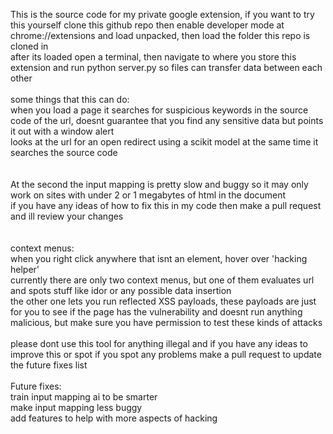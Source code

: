 This is the source code for my private google extension, if you want to try this yourself clone this github repo then enable developer mode at chrome://extensions and load unpacked, then load the folder this repo is cloned in </br>
after its loaded open a terminal, then navigate to where you store this extension and run python server.py so files can transfer data between each other
</br>
</br>
some things that this can do: </br>
when you load a page it searches for suspicious keywords in the source code of the url, doesnt guarantee that you find any sensitive data but points it out with a window alert </br>
looks at the url for an open redirect using a scikit model at the same time it searches the source code </br>
</br>
</br>
At the second the input mapping is pretty slow and buggy so it may only work on sites with under 2 or 1 megabytes of html in the document</br>
if you have any ideas of how to fix this in my code then make a pull request and ill review your changes </br> </br></br>
context menus: </br> 
when you right click anywhere that isnt an element, hover over 'hacking helper' </br>
currently there are only two context menus, but one of them evaluates url and spots stuff like idor or any possible data insertion </br>
the other one lets you run reflected XSS payloads, these payloads are just for you to see if the page has the vulnerability and doesnt run anything malicious, but make sure you have permission to test these kinds of attacks </br>
</br>
please dont use this tool for anything illegal and if you have any ideas to improve this or spot if you spot any problems make a pull request to update the future fixes list
</br></br>
Future fixes: </br>
train input mapping ai to be smarter </br>
make input mapping less buggy </br>
add features to help with more aspects of hacking
</br> </br>

